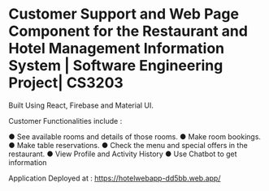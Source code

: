 # Customer Support and Web Page Component for the Restaurant and Hotel Management Information System | Software Engineering Project| CS3203

Built Using React, Firebase and Material UI.

Customer Functionalities include :

● See available rooms and details of those rooms.
● Make room bookings.
● Make table reservations.
● Check the menu and special offers in the restaurant.
● View Profile and Activity History
● Use Chatbot to get information

Application Deployed at : https://hotelwebapp-dd5bb.web.app/
